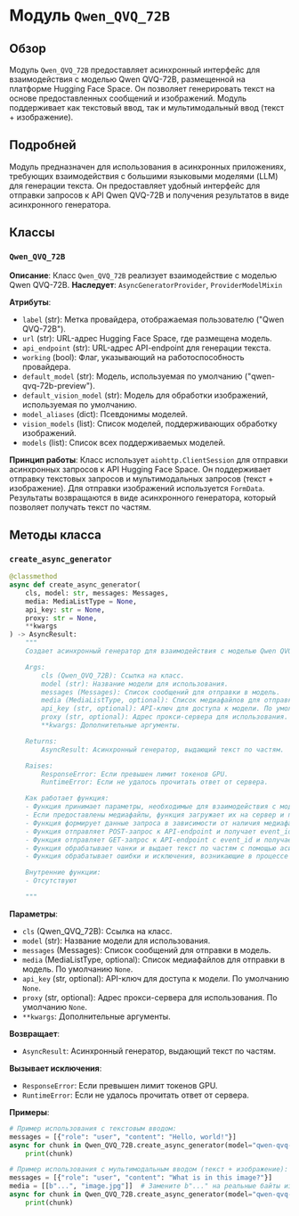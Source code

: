 # Модуль `Qwen_QVQ_72B`

## Обзор

Модуль `Qwen_QVQ_72B` предоставляет асинхронный интерфейс для взаимодействия с моделью Qwen QVQ-72B, размещенной на платформе Hugging Face Space. Он позволяет генерировать текст на основе предоставленных сообщений и изображений. Модуль поддерживает как текстовый ввод, так и мультимодальный ввод (текст + изображение).

## Подробней

Модуль предназначен для использования в асинхронных приложениях, требующих взаимодействия с большими языковыми моделями (LLM) для генерации текста. Он предоставляет удобный интерфейс для отправки запросов к API Qwen QVQ-72B и получения результатов в виде асинхронного генератора.

## Классы

### `Qwen_QVQ_72B`

**Описание**: Класс `Qwen_QVQ_72B` реализует взаимодействие с моделью Qwen QVQ-72B.
**Наследует**: `AsyncGeneratorProvider`, `ProviderModelMixin`

**Атрибуты**:
- `label` (str): Метка провайдера, отображаемая пользователю ("Qwen QVQ-72B").
- `url` (str): URL-адрес Hugging Face Space, где размещена модель.
- `api_endpoint` (str): URL-адрес API-endpoint для генерации текста.
- `working` (bool): Флаг, указывающий на работоспособность провайдера.
- `default_model` (str): Модель, используемая по умолчанию ("qwen-qvq-72b-preview").
- `default_vision_model` (str): Модель для обработки изображений, используемая по умолчанию.
- `model_aliases` (dict): Псевдонимы моделей.
- `vision_models` (list): Список моделей, поддерживающих обработку изображений.
- `models` (list): Список всех поддерживаемых моделей.

**Принцип работы**:
Класс использует `aiohttp.ClientSession` для отправки асинхронных запросов к API Hugging Face Space. Он поддерживает отправку текстовых запросов и мультимодальных запросов (текст + изображение). Для отправки изображений используется `FormData`. Результаты возвращаются в виде асинхронного генератора, который позволяет получать текст по частям.

## Методы класса

### `create_async_generator`

```python
@classmethod
async def create_async_generator(
    cls, model: str, messages: Messages,
    media: MediaListType = None,
    api_key: str = None, 
    proxy: str = None,
    **kwargs
) -> AsyncResult:
    """
    Создает асинхронный генератор для взаимодействия с моделью Qwen QVQ-72B.

    Args:
        cls (Qwen_QVQ_72B): Ссылка на класс.
        model (str): Название модели для использования.
        messages (Messages): Список сообщений для отправки в модель.
        media (MediaListType, optional): Список медиафайлов для отправки в модель. По умолчанию `None`.
        api_key (str, optional): API-ключ для доступа к модели. По умолчанию `None`.
        proxy (str, optional): Адрес прокси-сервера для использования. По умолчанию `None`.
        **kwargs: Дополнительные аргументы.

    Returns:
        AsyncResult: Асинхронный генератор, выдающий текст по частям.

    Raises:
        ResponseError: Если превышен лимит токенов GPU.
        RuntimeError: Если не удалось прочитать ответ от сервера.

    Как работает функция:
    - Функция принимает параметры, необходимые для взаимодействия с моделью, такие как модель, сообщения, медиафайлы, API-ключ и прокси-сервер.
    - Если предоставлены медиафайлы, функция загружает их на сервер и получает URL-адрес изображения.
    - Функция формирует данные запроса в зависимости от наличия медиафайлов.
    - Функция отправляет POST-запрос к API-endpoint и получает event_id.
    - Функция отправляет GET-запрос к API-endpoint с event_id и получает результаты в виде чанков.
    - Функция обрабатывает чанки и выдает текст по частям с помощью асинхронного генератора.
    - Функция обрабатывает ошибки и исключения, возникающие в процессе взаимодействия с API.

    Внутренние функции:
    - Отсутствуют

    """
```

**Параметры**:
- `cls` (Qwen_QVQ_72B): Ссылка на класс.
- `model` (str): Название модели для использования.
- `messages` (Messages): Список сообщений для отправки в модель.
- `media` (MediaListType, optional): Список медиафайлов для отправки в модель. По умолчанию `None`.
- `api_key` (str, optional): API-ключ для доступа к модели. По умолчанию `None`.
- `proxy` (str, optional): Адрес прокси-сервера для использования. По умолчанию `None`.
- `**kwargs`: Дополнительные аргументы.

**Возвращает**:
- `AsyncResult`: Асинхронный генератор, выдающий текст по частям.

**Вызывает исключения**:
- `ResponseError`: Если превышен лимит токенов GPU.
- `RuntimeError`: Если не удалось прочитать ответ от сервера.

**Примеры**:

```python
# Пример использования с текстовым вводом:
messages = [{"role": "user", "content": "Hello, world!"}]
async for chunk in Qwen_QVQ_72B.create_async_generator(model="qwen-qvq-72b-preview", messages=messages):
    print(chunk)

# Пример использования с мультимодальным вводом (текст + изображение):
messages = [{"role": "user", "content": "What is in this image?"}]
media = [[b"...", "image.jpg"]]  # Замените b"..." на реальные байты изображения
async for chunk in Qwen_QVQ_72B.create_async_generator(model="qwen-qvq-72b-preview", messages=messages, media=media):
    print(chunk)
```